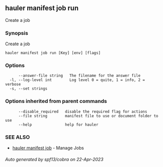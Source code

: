 ## hauler manifest job run

Create a job

### Synopsis

Create a job

```
hauler manifest job run [Key] [env] [flags]
```

### Options

```
      --answer-file string   The filename for the answer file
  -l, --log-level int        Log level 0 = quite, 1 = info, 2 = verbose
  -s, --set strings          
```

### Options inherited from parent commands

```
      --disable_required   disable the required flag for actions
      --file string        manifest file to use or document folder to use
      --help               help for hauler
```

### SEE ALSO

* [hauler manifest job](hauler_manifest_job.md)	 - Manage Jobs

###### Auto generated by spf13/cobra on 22-Apr-2023
